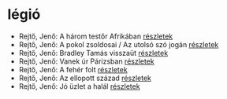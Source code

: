 # légió

- Rejtő, Jenő: A három testőr Afrikában [részletek](_details/%7Bopf.creator%7D.md#id_824)
- Rejtő, Jenő: A pokol zsoldosai / Az utolsó szó jogán [részletek](_details/%7Bopf.creator%7D.md#id_136)
- Rejtő, Jenő: Bradley Tamás visszaüt [részletek](_details/%7Bopf.creator%7D.md#id_138)
- Rejtő, Jenő: Vanek úr Párizsban [részletek](_details/%7Bopf.creator%7D.md#id_153)
- Rejtő, Jenő: A fehér folt [részletek](_details/%7Bopf.creator%7D.md#id_123)
- Rejtő, Jenő: Az ellopott század [részletek](_details/%7Bopf.creator%7D.md#id_134)
- Rejtő, Jenő: Jó üzlet a halál [részletek](_details/%7Bopf.creator%7D.md#id_143)
